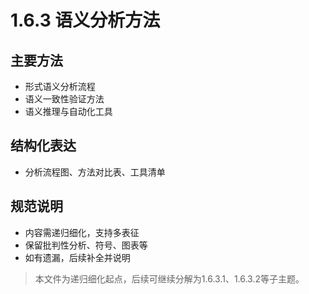 # 1.6.3 语义分析方法

## 主要方法

- 形式语义分析流程
- 语义一致性验证方法
- 语义推理与自动化工具

## 结构化表达

- 分析流程图、方法对比表、工具清单

## 规范说明

- 内容需递归细化，支持多表征
- 保留批判性分析、符号、图表等
- 如有遗漏，后续补全并说明

> 本文件为递归细化起点，后续可继续分解为1.6.3.1、1.6.3.2等子主题。
